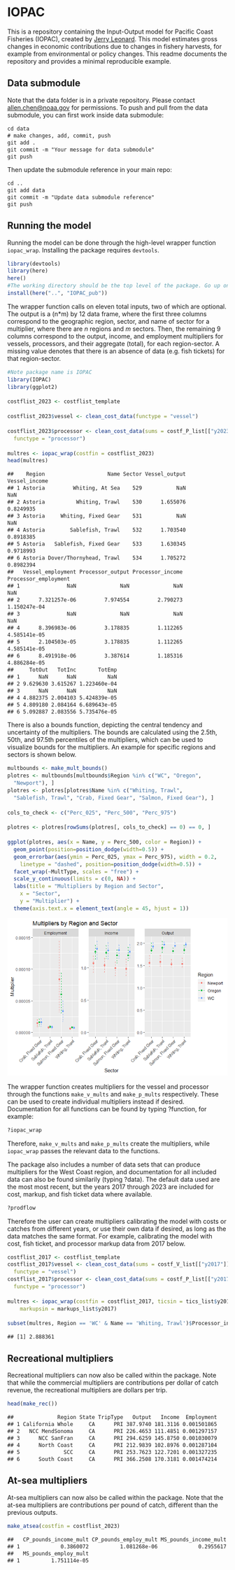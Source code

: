 <!-- README.md is generated from README.Rmd. Please edit that file -->

# IOPAC

This is a repository containing the Input-Output model for Pacific Coast
Fisheries (IOPAC), created by [Jerry
Leonard](https://github.com/allen-chen-noaa-gov/IOPAC_pub/blob/main/inst/leonard_TM.pdf).
This model estimates gross changes in economic contributions due to
changes in fishery harvests, for example from environmental or policy
changes. This readme documents the repository and provides a minimal
reproducible example.

## Data submodule

Note that the data folder is in a private repository. Please contact
<allen.chen@noaa.gov> for permissions. To push and pull from the data
submodule, you can first work inside data submodule:

``` git
cd data
# make changes, add, commit, push
git add .
git commit -m "Your message for data submodule"
git push
```

Then update the submodule reference in your main repo:

``` git
cd ..
git add data
git commit -m "Update data submodule reference"
git push
```

## Running the model

Running the model can be done through the high-level wrapper function
`iopac_wrap`. Installing the package requires `devtools`.

``` r
library(devtools)
library(here)
here()
#The working directory should be the top level of the package. Go up one to install.
install(here("..", "IOPAC_pub"))
```

The wrapper function calls on eleven total inputs, two of which are
optional. The output is a (n\*m) by 12 data frame, where the first three
columns correspond to the geographic region, sector, and name of sector
for a multiplier, where there are *n* regions and *m* sectors. Then, the
remaining 9 columns correspond to the output, income, and employment
multipliers for vessels, processors, and their aggregate (total), for
each region-sector. A missing value denotes that there is an absence of
data (e.g. fish tickets) for that region-sector.

``` r
#Note package name is IOPAC
library(IOPAC)
library(ggplot2)

costflist_2023 <- costflist_template

costflist_2023$vessel <- clean_cost_data(functype = "vessel")

costflist_2023$processor <- clean_cost_data(sums = costf_P_list[["y2023"]],
  functype = "processor")

multres <- iopac_wrap(costfin = costflist_2023)
head(multres)
```

    ##    Region                    Name Sector Vessel_output Vessel_income
    ## 1 Astoria         Whiting, At Sea    529           NaN           NaN
    ## 2 Astoria          Whiting, Trawl    530      1.655076     0.8249935
    ## 3 Astoria     Whiting, Fixed Gear    531           NaN           NaN
    ## 4 Astoria        Sablefish, Trawl    532      1.703540     0.8918385
    ## 5 Astoria   Sablefish, Fixed Gear    533      1.630345     0.9718993
    ## 6 Astoria Dover/Thornyhead, Trawl    534      1.705272     0.8982394
    ##   Vessel_employment Processor_output Processor_income Processor_employment
    ## 1               NaN              NaN              NaN                  NaN
    ## 2      7.321257e-06         7.974554         2.790273         1.150247e-04
    ## 3               NaN              NaN              NaN                  NaN
    ## 4      8.396983e-06         3.178835         1.112265         4.585141e-05
    ## 5      2.104503e-05         3.178835         1.112265         4.585141e-05
    ## 6      8.491918e-06         3.387614         1.185316         4.886284e-05
    ##     TotOut   TotInc       TotEmp
    ## 1      NaN      NaN          NaN
    ## 2 9.629630 3.615267 1.223460e-04
    ## 3      NaN      NaN          NaN
    ## 4 4.882375 2.004103 5.424839e-05
    ## 5 4.809180 2.084164 6.689643e-05
    ## 6 5.092887 2.083556 5.735476e-05

There is also a bounds function, depicting the central tendency and
uncertainty of the multipliers. The bounds are calculated using the
2.5th, 50th, and 97.5th percentiles of the multipliers, which can be
used to visualize bounds for the multipliers. An example for specific
regions and sectors is shown below.

``` r
multbounds <- make_mult_bounds()
plotres <- multbounds[multbounds$Region %in% c("WC", "Oregon",
  "Newport"), ]
plotres <- plotres[plotres$Name %in% c("Whiting, Trawl",
  "Sablefish, Trawl", "Crab, Fixed Gear", "Salmon, Fixed Gear"), ]

cols_to_check <- c("Perc_025", "Perc_500", "Perc_975")

plotres <- plotres[rowSums(plotres[, cols_to_check] == 0) == 0, ]

ggplot(plotres, aes(x = Name, y = Perc_500, color = Region)) +
  geom_point(position=position_dodge(width=0.5)) +
  geom_errorbar(aes(ymin = Perc_025, ymax = Perc_975), width = 0.2,
    linetype = "dashed", position=position_dodge(width=0.5)) +
  facet_wrap(~MultType, scales = "free") +
  scale_y_continuous(limits = c(0, NA)) +
  labs(title = "Multipliers by Region and Sector",
    x = "Sector",
    y = "Multiplier") +
  theme(axis.text.x = element_text(angle = 45, hjust = 1)) 
```

![](man/figures/README-unnamed-chunk-5-1.png)

The wrapper function creates multipliers for the vessel and processor
through the functions `make_v_mults` and `make_p_mults` respectively.
These can be used to create individual multipliers instead if desired.
Documentation for all functions can be found by typing ?function, for
example:

``` r
?iopac_wrap
```

Therefore, `make_v_mults` and `make_p_mults` create the multipliers,
while `iopac_wrap` passes the relevant data to the functions.

The package also includes a number of data sets that can produce
multipliers for the West Coast region, and documentation for all
included data can also be found similarily (typing ?data). The default
data used are the most most recent, but the years 2017 through 2023 are
included for cost, markup, and fish ticket data where available.

``` r
?prodflow
```

Therefore the user can create multipliers calibrating the model with
costs or catches from different years, or use their own data if desired,
as long as the data matches the same format. For example, calibrating
the model with cost, fish ticket, and processor markup data from 2017
below.

``` r
costflist_2017 <- costflist_template
costflist_2017$vessel <- clean_cost_data(sums = costf_V_list[["y2017"]],
  functype = "vessel")
costflist_2017$processor <- clean_cost_data(sums = costf_P_list[["y2017"]],
  functype = "processor")

multres <- iopac_wrap(costfin = costflist_2017, ticsin = tics_list$y2017,
    markupsin = markups_list$y2017)

subset(multres, Region == 'WC' & Name == 'Whiting, Trawl')$Processor_income
```

    ## [1] 2.888361

## Recreational multipliers

Recreational multipliers can now also be called within the package. Note
that while the commercial multipliers are contributions per dollar of
catch revenue, the recreational multipliers are dollars per trip.

``` r
head(make_rec())
```

    ##              Region State TripType   Output   Income  Employment
    ## 1 California Whole     CA      PRI 387.9740 181.3116 0.001501865
    ## 2   NCC MendSonoma     CA      PRI 226.4653 111.4851 0.001297157
    ## 3      NCC SanFran     CA      PRI 294.6259 145.8750 0.001030079
    ## 4      North Coast     CA      PRI 212.9839 102.8976 0.001287104
    ## 5              SCC     CA      PRI 253.7623 122.7201 0.001327235
    ## 6      South Coast     CA      PRI 366.2508 170.3181 0.001474214

## At-sea multipliers

At-sea multipliers can now also be called within the package. Note that
the at-sea multipliers are contributions per pound of catch, different
than the previous outputs.

``` r
make_atsea(costfin = costflist_2023)
```

    ##   CP_pounds_income_mult CP_pounds_employ_mult MS_pounds_income_mult
    ## 1             0.3860072          1.081268e-06             0.2955617
    ##   MS_pounds_employ_mult
    ## 1          1.751114e-05
